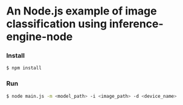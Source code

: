 # An Node.js example of image classification using inference-engine-node

### Install

```sh
$ npm install
```

### Run

```sh
$ node main.js -m <model_path> -i <image_path> -d <device_name>
```